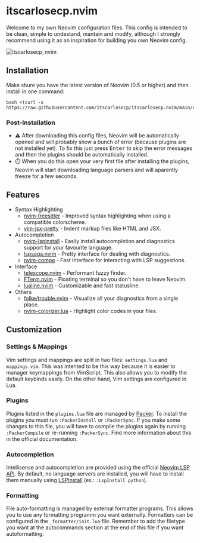 # itscarlosecp.nvim

Welcome to my own Neovim configuration files. This config is intended to be clean, simple to undestand, mantain and modify, although I strongly recommend using it as an inspiration for building you own Neovim config.

![itscarlosecp_nvim](https://user-images.githubusercontent.com/47466248/128403136-336b309c-1b6c-4078-bda1-3c44e3defbc4.png)

## Installation

Make shure you have the latest version of Neovim (0.5 or higher) and then install in one command:

```shell
bash <(curl -s https://raw.githubusercontent.com/itscarlosecp/itscarlosecp.nvim/main/utils/install.sh)
```

### Post-Installation

- ⚠️ After downloading this config files, Neovim will be automatically opened and will probably show a bunch of error (because plugins are not installed yet). To fix this just press <kbd>Enter</kbd> to skip the error messages and then the plugins should be automatically installed.
- ⏱️ When you do this open your very first file after installing the plugins, Neovim will start downloading language parsers and will aparently freeze for a few seconds.

## Features

- Syntax Highlighting
  - [nvim-treesitter](https://github.com/nvim-treesitter/nvim-treesitter) - Improved syntax highlighting when using a compatible colorscheme.
  - [vim-jsx-pretty](https://github.com/MaxMEllon/vim-jsx-pretty) - Indent markup files like HTML and JSX.
- Autocompletion
  - [nvim-lspinstall](https://github.com/kabouzeid/nvim-lspinstall) - Easily install autocompletion and diagnostics support for your favourite language.
  - [lspsaga.nvim](https://github.com/glepnir/lspsaga.nvim) - Pretty interface for dealing with diagnostics.
  - [nvim-compe](https://github.com/hrsh7th/nvim-compe) - Fast interface for interacting with LSP suggestions.
- Interface
  - [telescope.nvim](https://github.com/nvim-telescope/telescope.nvim) - Performant fuzzy finder.
  - [FTerm.nvim](https://github.com/numtostr/FTerm.nvim) - Floating terminal so you don't have to leave Neovim.
  - [lualine.nvim](https://github.com/hoob3rt/lualine.nvim) - Customizable and fast statusline.
- Others
  - [folke/trouble.nvim](https://github.com/folke/trouble.nvim) - Visualize all your diagnostics from a single place.
  - [nvim-colorizer.lua](https://github.com/norcalli/nvim-colorizer.lua) - Highlight color codes in your files.

## Customization

### Settings & Mappings
Vim settings and mappings are split in two files: `settings.lua` and `mappings.vim`. This was intented to be this way because it is easier to manager keymappings from VimScript. This also allows you to modify the default keybinds easily. On the other hand, Vim settings are configured in Lua.

### Plugins
Plugins listed in the `plugins.lua` file are managed by [Packer](https://github.com/wbthomason/packer.nvim). To install the plugins you must run `:PackerInstall` or `:PackerSync`. If you make some changes to this file, you will have to compile the plugins again by running `:PackerCompile` or re-running `:PackerSync`. Find more information about this in the official documentation.

### Autocompletion
Intellisense and autocompletion are provided using the official [Neovim LSP API](https://github.com/neovim/nvim-lspconfig). By default, no language servers are installed, you will have to install them manually using [LSPInstall](https://github.com/kabouzeid/nvim-lspinstall) (ex.: `:LspInstall python`).

### Formatting
File auto-formatting is managed by external formatter programs. This allows you to use any formatting programm you want externally. Formatters can be configured in the `_formatter/init.lua` file. Remember to add the filetype you want at the autocommands section at the end of this file if you want autoformatting.
